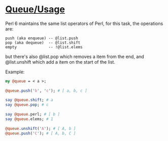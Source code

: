 [1]: http://rosettacode.org/wiki/Queue/Usage

# [Queue/Usage][1]

Perl 6 maintains the same list operators of Perl, for this task, the operations are:

```text
push (aka enqueue) -- @list.push
pop (aka dequeue)  -- @list.shift
empty              -- !@list.elems
```


but there's also \@list.pop which removes a item from the end,
and \@list.unshift which add a item on the start of the list.

Example:

```perl
my @queue = < a >;
 
@queue.push('b', 'c'); # [ a, b, c ]
 
say @queue.shift; # a
say @queue.pop; # c
 
say @queue.perl; # [ b ]
say @queue.elems; # 1
 
@queue.unshift('A'); # [ A, b ]
@queue.push('C'); # [ A, b, C ]
```